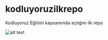 # kodluyoruzilkrepo
Kodluyoruz Eğitimi kapsamında açtığım ilk repo


![alt text](<Ekran görüntüsü 2025-02-12 152311-1.png>)

